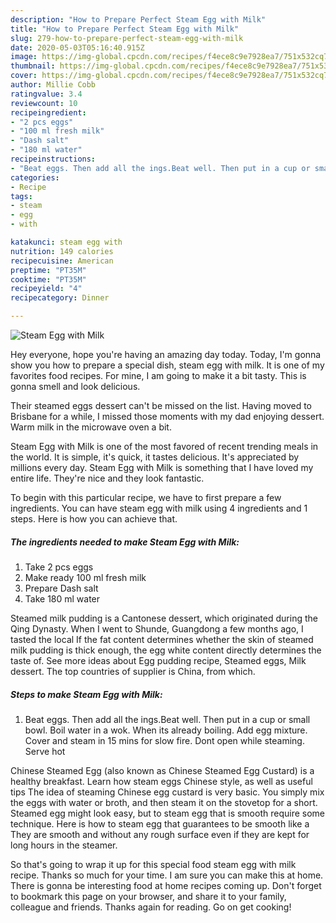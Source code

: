 ```yaml
---
description: "How to Prepare Perfect Steam Egg with Milk"
title: "How to Prepare Perfect Steam Egg with Milk"
slug: 279-how-to-prepare-perfect-steam-egg-with-milk
date: 2020-05-03T05:16:40.915Z
image: https://img-global.cpcdn.com/recipes/f4ece8c9e7928ea7/751x532cq70/steam-egg-with-milk-recipe-main-photo.jpg
thumbnail: https://img-global.cpcdn.com/recipes/f4ece8c9e7928ea7/751x532cq70/steam-egg-with-milk-recipe-main-photo.jpg
cover: https://img-global.cpcdn.com/recipes/f4ece8c9e7928ea7/751x532cq70/steam-egg-with-milk-recipe-main-photo.jpg
author: Millie Cobb
ratingvalue: 3.4
reviewcount: 10
recipeingredient:
- "2 pcs eggs"
- "100 ml fresh milk"
- "Dash salt"
- "180 ml water"
recipeinstructions:
- "Beat eggs. Then add all the ings.Beat well. Then put in a cup or small bowl. Boil water in a wok. When its already boiling. Add egg mixture. Cover and steam in 15 mins for slow fire. Dont open while steaming. Serve hot"
categories:
- Recipe
tags:
- steam
- egg
- with

katakunci: steam egg with 
nutrition: 149 calories
recipecuisine: American
preptime: "PT35M"
cooktime: "PT35M"
recipeyield: "4"
recipecategory: Dinner

---
```



![Steam Egg with Milk](https://img-global.cpcdn.com/recipes/f4ece8c9e7928ea7/751x532cq70/steam-egg-with-milk-recipe-main-photo.jpg)

Hey everyone, hope you're having an amazing day today. Today, I'm gonna show you how to prepare a special dish, steam egg with milk. It is one of my favorites food recipes. For mine, I am going to make it a bit tasty. This is gonna smell and look delicious.

Their steamed eggs dessert can&#39;t be missed on the list. Having moved to Brisbane for a while, I missed those moments with my dad enjoying dessert. Warm milk in the microwave oven a bit.

Steam Egg with Milk is one of the most favored of recent trending meals in the world. It is simple, it's quick, it tastes delicious. It's appreciated by millions every day. Steam Egg with Milk is something that I have loved my entire life. They're nice and they look fantastic.


To begin with this particular recipe, we have to first prepare a few ingredients. You can have steam egg with milk using 4 ingredients and 1 steps. Here is how you can achieve that.

<!--inarticleads1-->

##### The ingredients needed to make Steam Egg with Milk:

1. Take 2 pcs eggs
1. Make ready 100 ml fresh milk
1. Prepare Dash salt
1. Take 180 ml water


Steamed milk pudding is a Cantonese dessert, which originated during the Qing Dynasty. When I went to Shunde, Guangdong a few months ago, I tasted the local If the fat content determines whether the skin of steamed milk pudding is thick enough, the egg white content directly determines the taste of. See more ideas about Egg pudding recipe, Steamed eggs, Milk dessert. The top countries of supplier is China, from which. 

<!--inarticleads2-->

##### Steps to make Steam Egg with Milk:

1. Beat eggs. Then add all the ings.Beat well. Then put in a cup or small bowl. Boil water in a wok. When its already boiling. Add egg mixture. Cover and steam in 15 mins for slow fire. Dont open while steaming. Serve hot


Chinese Steamed Egg (also known as Chinese Steamed Egg Custard) is a healthy breakfast. Learn how steam eggs Chinese style, as well as useful tips The idea of steaming Chinese egg custard is very basic. You simply mix the eggs with water or broth, and then steam it on the stovetop for a short. Steamed egg might look easy, but to steam egg that is smooth require some technique. Here is how to steam egg that guarantees to be smooth like a They are smooth and without any rough surface even if they are kept for long hours in the steamer. 

So that's going to wrap it up for this special food steam egg with milk recipe. Thanks so much for your time. I am sure you can make this at home. There is gonna be interesting food at home recipes coming up. Don't forget to bookmark this page on your browser, and share it to your family, colleague and friends. Thanks again for reading. Go on get cooking!
